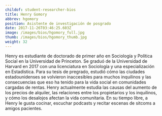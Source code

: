 ```yaml
---
childof: student-researcher-bios
title: Henry Gomory
abbrev: hgomory
position: Asistente de investigación de posgrado
date: 2017-11-26T03:46:25.603Z
image: /images/bios/hgomory_full.jpg
thumb: /images/bios/hgomory_thumb.jpg
weight: 32
---
```

Henry es estudiante de doctorado de primer año en Sociología y Política Social en la Universidad de Princeton. Se graduó de la Universidad de Harvard en 2017 con una licenciatura en Sociología y una especialización en Estadística. Para su tesis de pregrado, estudió cómo las ciudades estadounidenses se volvieron inaccesibles para muchos inquilinos y las consecuencias que eso ha tenido para la vida social en comunidades cargadas de rentas. Henry actualmente estudia las causas del aumento de los precios de alquiler, las relaciones entre los propietarios y los inquilinos, y cómo los desalojos afectan la vida comunitaria. En su tiempo libre, a Henry le gusta cocinar, escuchar podcasts y recitar escenas de sitcoms a amigos pacientes.
